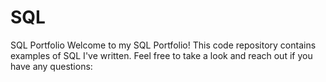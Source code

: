 # SQL
SQL Portfolio
Welcome to my SQL Portfolio! This code repository contains examples of SQL I've written. Feel free to take a look and reach out if you have any questions:
